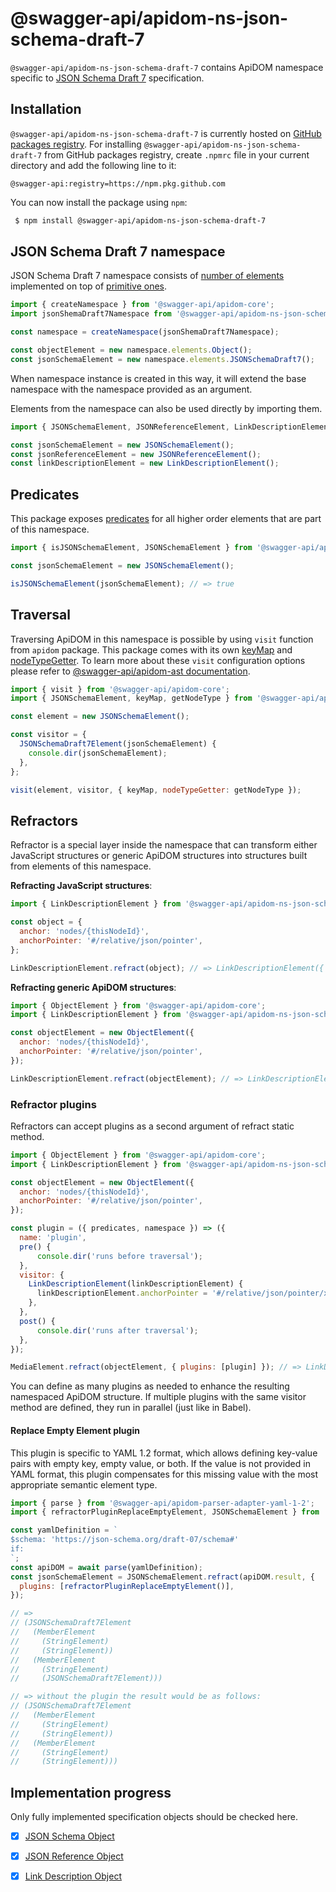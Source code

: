 # @swagger-api/apidom-ns-json-schema-draft-7

`@swagger-api/apidom-ns-json-schema-draft-7` contains ApiDOM namespace specific to [JSON Schema Draft 7](https://datatracker.ietf.org/doc/html/draft-handrews-json-schema-01) specification.

## Installation

`@swagger-api/apidom-ns-json-schema-draft-7` is currently hosted on [GitHub packages registry](https://docs.github.com/en/packages/learn-github-packages/introduction-to-github-packages).
For installing `@swagger-api/apidom-ns-json-schema-draft-7` from GitHub packages registry, create `.npmrc` file in your current directory and add
the following line to it:

```
@swagger-api:registry=https://npm.pkg.github.com
```

You can now install the package using `npm`:

```sh
 $ npm install @swagger-api/apidom-ns-json-schema-draft-7
```

## JSON Schema Draft 7 namespace

JSON Schema Draft 7 namespace consists of [number of elements](https://github.com/swagger-api/apidom/tree/main/packages/apidom-ns-json-schema-draft-7/src/elements) implemented on top
of [primitive ones](https://github.com/refractproject/minim/tree/master/lib/primitives).

```js
import { createNamespace } from '@swagger-api/apidom-core';
import jsonShemaDraft7Namespace from '@swagger-api/apidom-ns-json-schema-draft-7';

const namespace = createNamespace(jsonShemaDraft7Namespace);

const objectElement = new namespace.elements.Object();
const jsonSchemaElement = new namespace.elements.JSONSchemaDraft7();
```

When namespace instance is created in this way, it will extend the base namespace
with the namespace provided as an argument.

Elements from the namespace can also be used directly by importing them.

```js
import { JSONSchemaElement, JSONReferenceElement, LinkDescriptionElement } from '@swagger-api/apidom-ns-json-schema-draft-7';

const jsonSchemaElement = new JSONSchemaElement();
const jsonReferenceElement = new JSONReferenceElement();
const linkDescriptionElement = new LinkDescriptionElement();
```

## Predicates

This package exposes [predicates](https://github.com/swagger-api/apidom/blob/main/packages/apidom-ns-json-schema-draft-7/src/predicates.ts)
for all higher order elements that are part of this namespace.

```js
import { isJSONSchemaElement, JSONSchemaElement } from '@swagger-api/apidom-ns-json-schema-draft-7';

const jsonSchemaElement = new JSONSchemaElement();

isJSONSchemaElement(jsonSchemaElement); // => true
```

## Traversal

Traversing ApiDOM in this namespace is possible by using `visit` function from `apidom` package.
This package comes with its own [keyMap](https://github.com/swagger-api/apidom/blob/main/packages/apidom-ns-json-schema-draft-7/src/traversal/visitor.ts#L11) and [nodeTypeGetter](https://github.com/swagger-api/apidom/blob/main/packages/apidom-ns-json-schema-draft-7/src/traversal/visitor.ts#L4).
To learn more about these `visit` configuration options please refer to [@swagger-api/apidom-ast documentation](https://github.com/swagger-api/apidom/blob/main/packages/apidom-ast/README.md#visit).

```js
import { visit } from '@swagger-api/apidom-core';
import { JSONSchemaElement, keyMap, getNodeType } from '@swagger-api/apidom-ns-json-schema-draft-7';

const element = new JSONSchemaElement();

const visitor = {
  JSONSchemaDraft7Element(jsonSchemaElement) {
    console.dir(jsonSchemaElement);
  },
};

visit(element, visitor, { keyMap, nodeTypeGetter: getNodeType });
```

## Refractors

Refractor is a special layer inside the namespace that can transform either JavaScript structures
or generic ApiDOM structures into structures built from elements of this namespace.

**Refracting JavaScript structures**:

```js
import { LinkDescriptionElement } from '@swagger-api/apidom-ns-json-schema-draft-7';

const object = {
  anchor: 'nodes/{thisNodeId}',
  anchorPointer: '#/relative/json/pointer',
};

LinkDescriptionElement.refract(object); // => LinkDescriptionElement({ anchor, anchorPointer })
```

**Refracting generic ApiDOM structures**:

```js
import { ObjectElement } from '@swagger-api/apidom-core';
import { LinkDescriptionElement } from '@swagger-api/apidom-ns-json-schema-draft-7';

const objectElement = new ObjectElement({
  anchor: 'nodes/{thisNodeId}',
  anchorPointer: '#/relative/json/pointer',
});

LinkDescriptionElement.refract(objectElement); // => LinkDescriptionElement({ anchor = 'nodes/{thisNodeId}', anchorPointer = '#/relative/json/pointer' })
```

### Refractor plugins

Refractors can accept plugins as a second argument of refract static method.

```js
import { ObjectElement } from '@swagger-api/apidom-core';
import { LinkDescriptionElement } from '@swagger-api/apidom-ns-json-schema-draft-7';

const objectElement = new ObjectElement({
  anchor: 'nodes/{thisNodeId}',
  anchorPointer: '#/relative/json/pointer',
});

const plugin = ({ predicates, namespace }) => ({
  name: 'plugin',
  pre() {
      console.dir('runs before traversal');
  },
  visitor: {
    LinkDescriptionElement(linkDescriptionElement) {
      linkDescriptionElement.anchorPointer = '#/relative/json/pointer/x';
    },
  },
  post() {
      console.dir('runs after traversal');
  },
});

MediaElement.refract(objectElement, { plugins: [plugin] }); // => LinkDescriptionElement({ anchor = 'nodes/{thisNodeId}', anchorPointer = '#/relative/json/pointer/x' })
```

You can define as many plugins as needed to enhance the resulting namespaced ApiDOM structure.
If multiple plugins with the same visitor method are defined, they run in parallel (just like in Babel).

#### Replace Empty Element plugin

This plugin is specific to YAML 1.2 format, which allows defining key-value pairs with empty key,
empty value, or both. If the value is not provided in YAML format, this plugin compensates for
this missing value with the most appropriate semantic element type.

```js
import { parse } from '@swagger-api/apidom-parser-adapter-yaml-1-2';
import { refractorPluginReplaceEmptyElement, JSONSchemaElement } from '@swagger-api/apidom-ns-json-schema-draft-7';

const yamlDefinition = `
$schema: 'https://json-schema.org/draft-07/schema#'
if:
`;
const apiDOM = await parse(yamlDefinition);
const jsonSchemaElement = JSONSchemaElement.refract(apiDOM.result, {
  plugins: [refractorPluginReplaceEmptyElement()],
});

// =>
// (JSONSchemaDraft7Element
//   (MemberElement
//     (StringElement)
//     (StringElement))
//   (MemberElement
//     (StringElement)
//     (JSONSchemaDraft7Element)))

// => without the plugin the result would be as follows:
// (JSONSchemaDraft7Element
//   (MemberElement
//     (StringElement)
//     (StringElement))
//   (MemberElement
//     (StringElement)
//     (StringElement)))
```

## Implementation progress

Only fully implemented specification objects should be checked here.

- [x] [JSON Schema Object](https://tools.ietf.org/html/draft-handrews-json-schema-01)
- [x] [JSON Reference Object](https://datatracker.ietf.org/doc/html/draft-pbryan-zyp-json-ref-03)
- [x] [Link Description Object](https://datatracker.ietf.org/doc/html/draft-handrews-json-schema-hyperschema-01#section-6)



